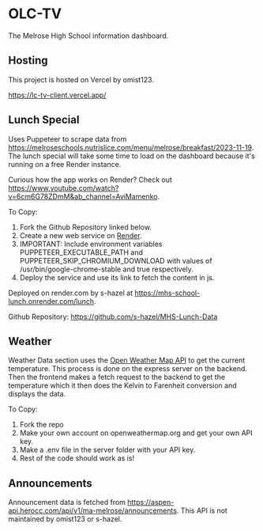 # OLC-TV

The Melrose High School information dashboard.

## Hosting

This project is hosted on Vercel by omist123.

https://lc-tv-client.vercel.app/

## Lunch Special

Uses Puppeteer to scrape data from https://melroseschools.nutrislice.com/menu/melrose/breakfast/2023-11-19. The lunch special will take some time to load on the dashboard because it's running on a free Render instance.

Curious how the app works on Render? Check out https://www.youtube.com/watch?v=6cm6G78ZDmM&ab_channel=AviMamenko.

To Copy:
1. Fork the Github Repository linked below.
2. Create a new web service on [Render](https://www.render.com).
3. IMPORTANT: Include environment variables PUPPETEER_EXECUTABLE_PATH and PUPPETEER_SKIP_CHROMIUM_DOWNLOAD with values of /usr/bin/google-chrome-stable and true respectively.
4. Deploy the service and use its link to fetch the content in js.

Deployed on render.com by s-hazel at https://mhs-school-lunch.onrender.com/lunch.

Github Repository: https://github.com/s-hazel/MHS-Lunch-Data

## Weather

Weather Data section uses the [Open Weather Map API](https://openweathermap.org/current) to get the current temperature. This process is done on the express server on the backend. Then the frontend makes a fetch request to the backend to get the temperature which it then does the Kelvin to Farenheit conversion and displays the data.

To Copy: 
1. Fork the repo
2. Make your own account on openweathermap.org and get your own API key.
3. Make a .env file in the server folder with your API key.
4. Rest of the code should work as is!

## Announcements

Announcement data is fetched from https://aspen-api.herocc.com/api/v1/ma-melrose/announcements. This API is not maintained by omist123 or s-hazel.